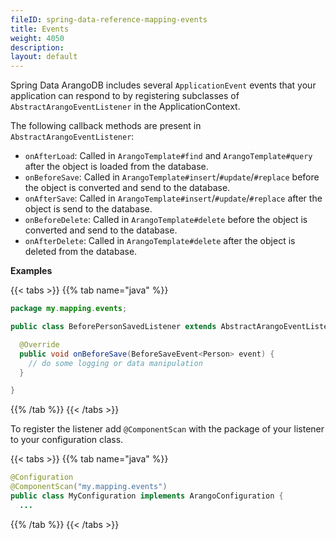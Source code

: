 ```yaml
---
fileID: spring-data-reference-mapping-events
title: Events
weight: 4050
description: 
layout: default
---
```

Spring Data ArangoDB includes several `ApplicationEvent` events that your application can respond to by registering subclasses of `AbstractArangoEventListener` in the ApplicationContext.

The following callback methods are present in `AbstractArangoEventListener`:

- `onAfterLoad`: Called in `ArangoTemplate#find` and `ArangoTemplate#query` after the object is loaded from the database.
- `onBeforeSave`: Called in `ArangoTemplate#insert`/`#update`/`#replace` before the object is converted and send to the database.
- `onAfterSave`: Called in `ArangoTemplate#insert`/`#update`/`#replace` after the object is send to the database.
- `onBeforeDelete`: Called in `ArangoTemplate#delete` before the object is converted and send to the database.
- `onAfterDelete`: Called in `ArangoTemplate#delete` after the object is deleted from the database.

**Examples**

{{< tabs >}}
{{% tab name="java" %}}
```java
package my.mapping.events;

public class BeforePersonSavedListener extends AbstractArangoEventListener<Person> {

  @Override
  public void onBeforeSave(BeforeSaveEvent<Person> event) {
    // do some logging or data manipulation
  }

}
```
{{% /tab %}}
{{< /tabs >}}

To register the listener add `@ComponentScan` with the package of your listener to your configuration class.

{{< tabs >}}
{{% tab name="java" %}}
```java
@Configuration
@ComponentScan("my.mapping.events")
public class MyConfiguration implements ArangoConfiguration {
  ...
```
{{% /tab %}}
{{< /tabs >}}
